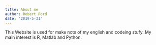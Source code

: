 ```yaml
---
title: About me
author: Robert Ford
date: '2019-5-31'
---
```


This Website is used for make nots of my english and codeing stufy. My main interest is R, Matlab and Python.
